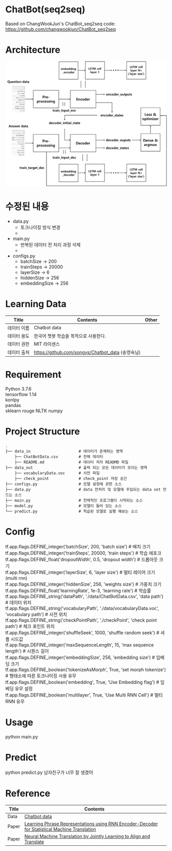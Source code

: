 # ChatBot(seq2seq)
Based on ChangWookJun's ChatBot_seq2seq code: https://github.com/changwookjun/ChatBot_seq2seq

# Architecture 
![images](images/chatbot_seq2seq.png)  

# 수정된 내용
- data.py 
    - 토크나이징 방식 변경
    - 
- main.py
    - 반복된 데이터 전 처리 과정 삭제
    - 
- configs.py 
    - batchSize -> 200
    - trainSteps -> 20000
    - layerSize -> 6
    - hiddenSize -> 256
    - embeddingSize -> 256

# Learning Data
Title|Contents|Other
--|--|--
데이터 이름|Chatbot data
데이터 용도|한국어 챗봇  학습을 목적으로 사용한다.
데이터 권한|MIT 라이센스
데이터 출처|https://github.com/songys/Chatbot_data (송영숙님)

# Requirement
Python 3.7.6   
tensorflow 1.14   
konlpy   
pandas   
sklearn
rouge
NLTK
numpy

# Project Structure
    .
    ├── data_in                     # 데이터가 존재하는 영역
        ├── ChatBotData.csv         # 전체 데이터
        ├── README.md               # 데이터 저자 READMD 파일
    ├── data_out                    # 출력 되는 모든 데이터가 모이는 영역
        ├── vocabularyData.voc      # 사전 파일
        ├── check_point             # check_point 저장 공간
    ├── configs.py                  # 모델 설정에 관한 소스
    ├── data.py                     # data 전처리 및 모델에 주입되는 data set 만드는 소스
    ├── main.py                     # 전체적인 프로그램이 시작되는 소스
    ├── model.py                    # 모델이 들어 있는 소스
    └── predict.py                  # 학습된 모델로 실행 해보는 소스   
   

# Config
tf.app.flags.DEFINE_integer('batchSize', 200, 'batch size') # 배치 크기  
tf.app.flags.DEFINE_integer('trainSteps', 20000, 'train steps') # 학습 에포크  
tf.app.flags.DEFINE_float('dropoutWidth', 0.5, 'dropout width') # 드롭아웃 크기  
tf.app.flags.DEFINE_integer('layerSize', 6, 'layer size') # 멀티 레이어 크기 (multi rnn)  
tf.app.flags.DEFINE_integer('hiddenSize', 256, 'weights size') # 가중치 크기  
tf.app.flags.DEFINE_float('learningRate', 1e-3, 'learning rate') # 학습률  
tf.app.flags.DEFINE_string('dataPath', './data/ChatBotData.csv', 'data path') #  데이터 위치  
tf.app.flags.DEFINE_string('vocabularyPath', './data/vocabularyData.voc', 'vocabulary path') # 사전 위치  
tf.app.flags.DEFINE_string('checkPointPath', './checkPoint', 'check point path') # 체크 포인트 위치  
tf.app.flags.DEFINE_integer('shuffleSeek', 1000, 'shuffle random seek') # 셔플 시드값  
tf.app.flags.DEFINE_integer('maxSequenceLength', 15, 'max sequence length') # 시퀀스 길이  
tf.app.flags.DEFINE_integer('embeddingSize', 256, 'embedding size') # 임베딩 크기  
tf.app.flags.DEFINE_boolean('tokenizeAsMorph', True, 'set morph tokenize') # 형태소에 따른 토크나이징 사용 유무  
tf.app.flags.DEFINE_boolean('embedding', True, 'Use Embedding flag') # 임베딩 유무 설정  
tf.app.flags.DEFINE_boolean('multilayer', True, 'Use Multi RNN Cell') # 멀티 RNN 유무  

# Usage
python main.py

# Predict
python predict.py 남자친구가 너무 잘 생겼어

# Reference
Title|Contents
--|--
Data|[Chatbot data](https://github.com/songys/Chatbot_data)  
Paper|[Learning Phrase Representations using RNN Encoder-Decoder for Statistical Machine Translation](https://arxiv.org/pdf/1406.1078.pdf)  
Paper|[Neural Machine Translation by Jointly Learning to Align and Translate](https://arxiv.org/abs/1409.0473.pdf)
